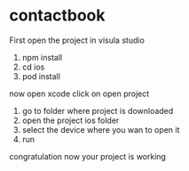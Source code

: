 # contactbook
First open the project in visula studio
1) npm install
2) cd ios 
3) pod install

now open xcode click on open project 
1) go to folder where project is downloaded
2) open the project ios folder
3) select the device where you wan to open it
4) run

congratulation now your project is working